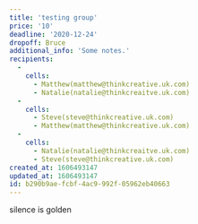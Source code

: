 ```yaml
---
title: 'testing group'
price: '10'
deadline: '2020-12-24'
dropoff: Bruce
additional_info: 'Some notes.'
recipients:
  -
    cells:
      - Matthew(matthew@thinkcreative.uk.com)
      - Natalie(natalie@thinkcreaitve.uk.com)
  -
    cells:
      - Steve(steve@thinkcreative.uk.com)
      - Matthew(matthew@thinkcreative.uk.com)
  -
    cells:
      - Natalie(natalie@thinkcreaitve.uk.com)
      - Steve(steve@thinkcreative.uk.com)
created_at: 1606493147
updated_at: 1606493147
id: b290b9ae-fcbf-4ac9-992f-05962eb40663
---
```

silence is golden